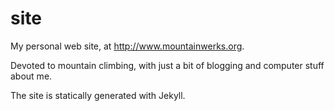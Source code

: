 site
====

My personal web site, at http://www.mountainwerks.org.

Devoted to mountain climbing, with just a bit of blogging and computer stuff
about me.

The site is statically generated with Jekyll.
